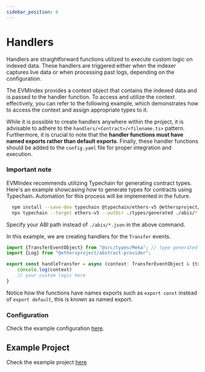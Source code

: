 ```yaml
---
sidebar_position: 6
---
```


# Handlers
Handlers are straightforward functions utilized to execute custom logic on indexed data. 
These handlers are triggered either when the indexer captures live data or when processing past logs, depending on the configuration. 

The EVMIndex provides a context object that contains the indexed data and is passed to the handler function. To access and utilize the context effectively, 
you can refer to the following example, which demonstrates how to access the context and assign appropriate types to it.

While it is possible to create handlers anywhere within the project, it is advisable to adhere to the `handlers/<Contract>/<filename.ts>` pattern. 
Furthermore, it is crucial to note that the **handler functions must have named exports rather than default exports**. Finally, these handler functions should be added to the `config.yaml` file for proper integration and execution.

### Important note

EVMIndex recommends utilizing Typechain for generating contract types. Here's an example showcasing how to generate types for contracts using Typechain. Automation for this process will be implemented in the future.

```bash
  npm install --save-dev typechain @typechain/ethers-v5 @ethersproject/abstract-provider  
  npx typechain --target ethers-v5 --outDir ./types/generated ./abis/*.json
```
 Specify your ABI path instead of `./abis/*.json` in the above command.


In this example, we are creating handlers for the `Transfer` events.
```typescript
import {TransferEventObject} from "@src/types/Meka"; // type generated by Typechain
import {Log} from "@ethersproject/abstract-provider";

export const handleTransfer = async (context: TransferEventObject & {txn: Log}) => {
    console.log(context)
    // your custom logic here
}

```

Notice how the functions have names exports such as `export const` instead of `export default`, this is known as named export. 

### Configuration 
Check the example configuration [here](/docs/config#example).

## Example Project
Check the example project [here](https://github.com/pavankpdev/EVMIndex/tree/main/packages/examples/express-ts)
